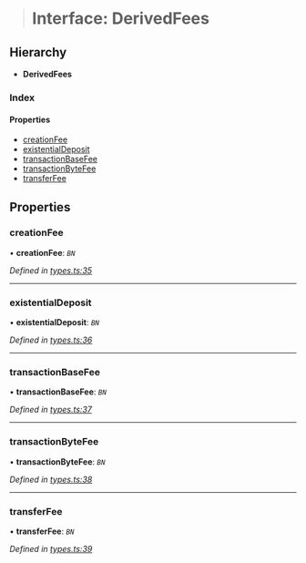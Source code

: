 > # Interface: DerivedFees

## Hierarchy

* **DerivedFees**

### Index

#### Properties

* [creationFee](_types_.derivedfees.md#creationfee)
* [existentialDeposit](_types_.derivedfees.md#existentialdeposit)
* [transactionBaseFee](_types_.derivedfees.md#transactionbasefee)
* [transactionByteFee](_types_.derivedfees.md#transactionbytefee)
* [transferFee](_types_.derivedfees.md#transferfee)

## Properties

###  creationFee

• **creationFee**: *`BN`*

*Defined in [types.ts:35](https://github.com/polkadot-js/api/blob/b77b3db/packages/api-derive/src/types.ts#L35)*

___

###  existentialDeposit

• **existentialDeposit**: *`BN`*

*Defined in [types.ts:36](https://github.com/polkadot-js/api/blob/b77b3db/packages/api-derive/src/types.ts#L36)*

___

###  transactionBaseFee

• **transactionBaseFee**: *`BN`*

*Defined in [types.ts:37](https://github.com/polkadot-js/api/blob/b77b3db/packages/api-derive/src/types.ts#L37)*

___

###  transactionByteFee

• **transactionByteFee**: *`BN`*

*Defined in [types.ts:38](https://github.com/polkadot-js/api/blob/b77b3db/packages/api-derive/src/types.ts#L38)*

___

###  transferFee

• **transferFee**: *`BN`*

*Defined in [types.ts:39](https://github.com/polkadot-js/api/blob/b77b3db/packages/api-derive/src/types.ts#L39)*